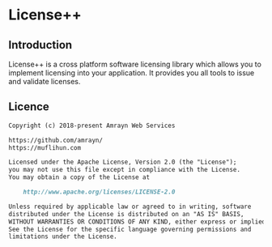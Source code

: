 # License++

## Introduction

License++ is a cross platform software licensing library which allows you to implement licensing into your application. It provides you all tools to issue and validate licenses.

## Licence

```markdown
Copyright (c) 2018-present Amrayn Web Services

https://github.com/amrayn/
https://muflihun.com

Licensed under the Apache License, Version 2.0 (the "License");
you may not use this file except in compliance with the License.
You may obtain a copy of the License at

    http://www.apache.org/licenses/LICENSE-2.0

Unless required by applicable law or agreed to in writing, software
distributed under the License is distributed on an "AS IS" BASIS,
WITHOUT WARRANTIES OR CONDITIONS OF ANY KIND, either express or implied.
See the License for the specific language governing permissions and
limitations under the License.
```
